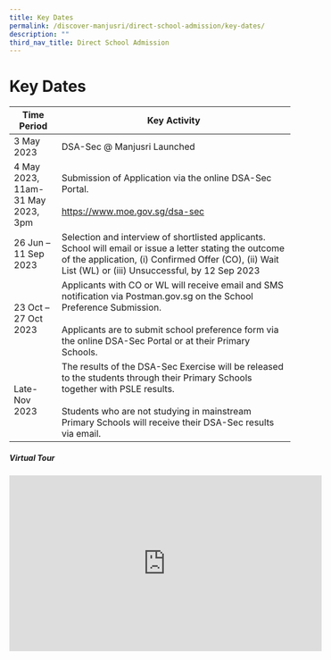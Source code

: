 ```yaml
---
title: Key Dates
permalink: /discover-manjusri/direct-school-admission/key-dates/
description: ""
third_nav_title: Direct School Admission
---
```

# **Key Dates**

| Time Period                  | Key Activity                      |
|------------------------|-------------------------|
|3 May 2023                   | DSA-Sec @ Manjusri Launched|
| 4 May 2023, 11am- <br>31 May 2023, 3pm|Submission of Application via the online DSA-Sec Portal.<br><br>https://www.moe.gov.sg/dsa-sec|
|26 Jun – 11 Sep 2023  |Selection and interview of shortlisted applicants. School will email or issue a letter stating the outcome of the application, (i) Confirmed Offer (CO), (ii) Wait List (WL) or (iii) Unsuccessful, by 12 Sep 2023|
|23 Oct – 27 Oct 2023  |Applicants with CO or WL will receive email and SMS notification via Postman.gov.sg on the School Preference Submission. <br><br>Applicants are to submit school preference form via the online DSA-Sec Portal or at their Primary Schools.|
|Late-Nov 2023             |The results of the DSA-Sec Exercise will be released to the students through their Primary Schools together with PSLE results. <br><br>Students who are not studying in mainstream Primary Schools will receive their DSA-Sec results via email.|

##### **Virtual Tour**  

<iframe allowfullscreen="" allow="accelerometer; autoplay; clipboard-write; encrypted-media; gyroscope; picture-in-picture; web-share" frameborder="0" title="YouTube video player" src="https://www.youtube.com/embed/wARCNbPL6NA" height="315" width="560"></iframe>